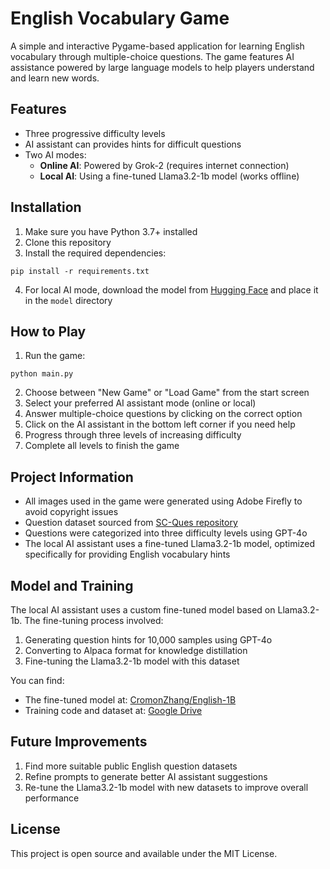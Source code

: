 # English Vocabulary Game

A simple and interactive Pygame-based application for learning English vocabulary through multiple-choice questions. The game features AI assistance powered by large language models to help players understand and learn new words.

## Features

- Three progressive difficulty levels
- AI assistant can provides hints for difficult questions
- Two AI modes:
  - **Online AI**: Powered by Grok-2 (requires internet connection)
  - **Local AI**: Using a fine-tuned Llama3.2-1b model (works offline)

## Installation

1. Make sure you have Python 3.7+ installed
2. Clone this repository
3. Install the required dependencies:

```
pip install -r requirements.txt
```

4. For local AI mode, download the model from [Hugging Face](https://huggingface.co/CromonZhang/English-1B) and place it in the `model` directory

## How to Play

1. Run the game:
```
python main.py
```

2. Choose between "New Game" or "Load Game" from the start screen
3. Select your preferred AI assistant mode (online or local)
4. Answer multiple-choice questions by clicking on the correct option
5. Click on the AI assistant in the bottom left corner if you need help
6. Progress through three levels of increasing difficulty
7. Complete all levels to finish the game

## Project Information

- All images used in the game were generated using Adobe Firefly to avoid copyright issues
- Question dataset sourced from [SC-Ques repository](https://github.com/ai4ed/SC-Ques)
- Questions were categorized into three difficulty levels using GPT-4o
- The local AI assistant uses a fine-tuned Llama3.2-1b model, optimized specifically for providing English vocabulary hints

## Model and Training

The local AI assistant uses a custom fine-tuned model based on Llama3.2-1b. The fine-tuning process involved:
1. Generating question hints for 10,000 samples using GPT-4o
2. Converting to Alpaca format for knowledge distillation
3. Fine-tuning the Llama3.2-1b model with this dataset

You can find:
- The fine-tuned model at: [CromonZhang/English-1B](https://huggingface.co/CromonZhang/English-1B)
- Training code and dataset at: [Google Drive](https://drive.google.com/file/d/10syfEXcb7wrEKPVVJ4fxygfbiRSjFPXt/view?usp=sharing)

## Future Improvements

1. Find more suitable public English question datasets
2. Refine prompts to generate better AI assistant suggestions
3. Re-tune the Llama3.2-1b model with new datasets to improve overall performance



## License

This project is open source and available under the MIT License.

